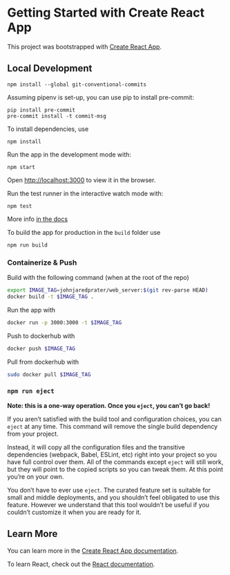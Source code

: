 # Getting Started with Create React App

This project was bootstrapped with [Create React App](https://github.com/facebook/create-react-app).

## Local Development

```
npm install --global git-conventional-commits
```

Assuming pipenv is set-up, you can use pip to install pre-commit:
```
pip install pre-commit
pre-commit install -t commit-msg
```

To install dependencies, use
```
npm install
```

Run the app in the development mode with:
```
npm start
```
Open [http://localhost:3000](http://localhost:3000) to view it in the browser.

Run the test runner in the interactive watch mode with:
```
npm test
```
More info [in the docs](https://facebook.github.io/create-react-app/docs/running-tests)

To build the app for production in the `build` folder use

```
npm run build
```

### Containerize & Push

Build with the following command (when at the root of the repo)
```bash
export IMAGE_TAG=johnjaredprater/web_server:$(git rev-parse HEAD)
docker build -t $IMAGE_TAG .
```

Run the app with
```bash
docker run -p 3000:3000 -t $IMAGE_TAG
```

Push to dockerhub with
```bash
docker push $IMAGE_TAG
```

Pull from dockerhub with
```bash
sudo docker pull $IMAGE_TAG
```

### `npm run eject`

**Note: this is a one-way operation. Once you `eject`, you can’t go back!**

If you aren’t satisfied with the build tool and configuration choices, you can `eject` at any time. This command will remove the single build dependency from your project.

Instead, it will copy all the configuration files and the transitive dependencies (webpack, Babel, ESLint, etc) right into your project so you have full control over them. All of the commands except `eject` will still work, but they will point to the copied scripts so you can tweak them. At this point you’re on your own.

You don’t have to ever use `eject`. The curated feature set is suitable for small and middle deployments, and you shouldn’t feel obligated to use this feature. However we understand that this tool wouldn’t be useful if you couldn’t customize it when you are ready for it.

## Learn More

You can learn more in the [Create React App documentation](https://facebook.github.io/create-react-app/docs/getting-started).

To learn React, check out the [React documentation](https://reactjs.org/).
